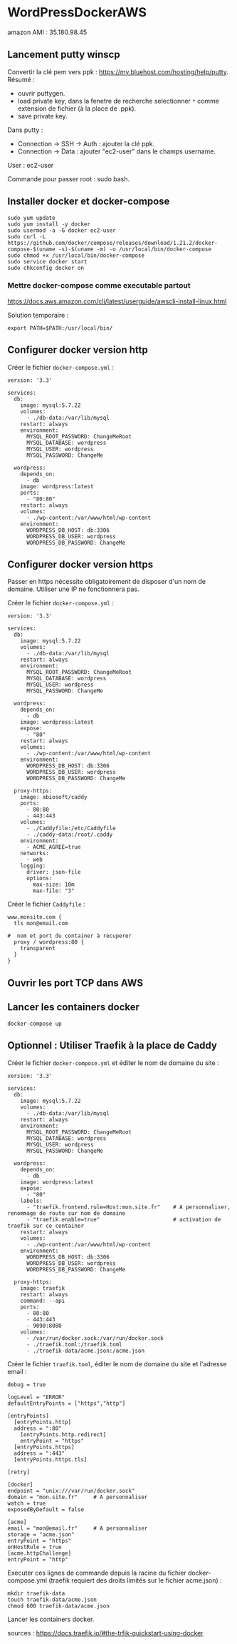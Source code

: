 # WordPressDockerAWS

amazon AMI : 35.180.98.45

## Lancement putty winscp

Convertir la clé pem vers ppk : https://my.bluehost.com/hosting/help/putty. Résumé : 
 - ouvrir puttygen.
 - load private key, dans la fenetre de recherche selectionner `*` comme extension de fichier (à la place de .ppk).  
 - save private key.

Dans putty : 
 - Connection -> SSH -> Auth : ajouter la clé ppk.
 - Connection -> Data : ajouter "ec2-user" dans le champs username.

User : ec2-user

Commande pour passer root : sudo bash.

## Installer docker et docker-compose

```
sudo yum update
sudo yum install -y docker
sudo usermod -a -G docker ec2-user
sudo curl -L https://github.com/docker/compose/releases/download/1.21.2/docker-compose-$(uname -s)-$(uname -m) -o /usr/local/bin/docker-compose
sudo chmod +x /usr/local/bin/docker-compose
sudo service docker start
sudo chkconfig docker on
```
### Mettre docker-compose comme executable partout

https://docs.aws.amazon.com/cli/latest/userguide/awscli-install-linux.html

Solution temporaire :
```
export PATH=$PATH:/usr/local/bin/
```

## Configurer docker version http

Créer le fichier `docker-compose.yml` :

```
version: '3.3'

services:
  db:
    image: mysql:5.7.22
    volumes:
      - ./db-data:/var/lib/mysql
    restart: always
    environment:
      MYSQL_ROOT_PASSWORD: ChangeMeRoot
      MYSQL_DATABASE: wordpress
      MYSQL_USER: wordpress
      MYSQL_PASSWORD: ChangeMe

  wordpress:
    depends_on:
      - db
    image: wordpress:latest
    ports:
      - "80:80"
    restart: always
    volumes:
      - ./wp-content:/var/www/html/wp-content
    environment:
      WORDPRESS_DB_HOST: db:3306
      WORDPRESS_DB_USER: wordpress
      WORDPRESS_DB_PASSWORD: ChangeMe
```

## Configurer docker version https

Passer en https nécessite obligatoirement de disposer d'un nom de domaine.
Utiliser une IP ne fonctionnera pas.

Créer le fichier `docker-compose.yml` :

```
version: '3.3'

services:
  db:
    image: mysql:5.7.22
    volumes:
      - ./db-data:/var/lib/mysql
    restart: always
    environment:
      MYSQL_ROOT_PASSWORD: ChangeMeRoot
      MYSQL_DATABASE: wordpress
      MYSQL_USER: wordpress
      MYSQL_PASSWORD: ChangeMe

  wordpress:
    depends_on:
      - db
    image: wordpress:latest
    expose:
      - "80"
    restart: always
    volumes:
      - ./wp-content:/var/www/html/wp-content
    environment:
      WORDPRESS_DB_HOST: db:3306
      WORDPRESS_DB_USER: wordpress
      WORDPRESS_DB_PASSWORD: ChangeMe

  proxy-https:
    image: abiosoft/caddy
    ports:
      - 80:80
      - 443:443
    volumes:
      - ./Caddyfile:/etc/Caddyfile
      - ./caddy-data:/root/.caddy
    environment:
      - ACME_AGREE=true
    networks:
      - web
    logging:
      driver: json-file
      options:
        max-size: 10m
        max-file: "3"
```

Créer le fichier `Caddyfile` :

```
www.monsite.com {
  tls mon@email.com

#  nom et port du container à recuperer
  proxy / wordpress:80 {
    transparent
  }
}
```

## Ouvrir les port TCP dans AWS

## Lancer les containers docker

```
docker-compose up
```

## Optionnel : Utiliser Traefik à la place de Caddy

Créer le fichier `docker-compose.yml` et éditer le nom de domaine du site :

```
version: '3.3'

services:
  db:
    image: mysql:5.7.22
    volumes:
      - ./db-data:/var/lib/mysql
    restart: always
    environment:
      MYSQL_ROOT_PASSWORD: ChangeMeRoot
      MYSQL_DATABASE: wordpress
      MYSQL_USER: wordpress
      MYSQL_PASSWORD: ChangeMe

  wordpress:
    depends_on:
      - db
    image: wordpress:latest
    expose:
      - "80"
    labels:
      - "traefik.frontend.rule=Host:mon.site.fr"    # A personnaliser, renommage de route sur nom de domaine
      - "traefik.enable=true"                       # activation de traefik sur ce container
    restart: always
    volumes:
      - ./wp-content:/var/www/html/wp-content
    environment:
      WORDPRESS_DB_HOST: db:3306
      WORDPRESS_DB_USER: wordpress
      WORDPRESS_DB_PASSWORD: ChangeMe

  proxy-https:
    image: traefik
    restart: always
    command: --api
    ports:
      - 80:80
      - 443:443
      - 9090:8080
    volumes:
      - /var/run/docker.sock:/var/run/docker.sock
      - ./traefik.toml:/traefik.toml
      - ./traefik-data/acme.json:/acme.json
```

Créer le fichier `traefik.toml`, éditer le nom de domaine du site et l'adresse email :

```
debug = true

logLevel = "ERROR"
defaultEntryPoints = ["https","http"]

[entryPoints]
  [entryPoints.http]
  address = ":80"
    [entryPoints.http.redirect]
    entryPoint = "https"
  [entryPoints.https]
  address = ":443"
  [entryPoints.https.tls]

[retry]

[docker]
endpoint = "unix:///var/run/docker.sock"
domain = "mon.site.fr"     # A personnaliser
watch = true
exposedByDefault = false

[acme]
email = "mon@email.fr"     # A personnaliser
storage = "acme.json"
entryPoint = "https"
onHostRule = true
[acme.httpChallenge]
entryPoint = "http"
```

Executer ces lignes de commande depuis la racine du fichier docker-compose.yml (traefik requiert des droits limités sur le fichier acme.json) :

```
mkdir traefik-data
touch traefik-data/acme.json
chmod 600 traefik-data/acme.json
```

Lancer les containers docker.

sources : https://docs.traefik.io/#the-trfik-quickstart-using-docker
